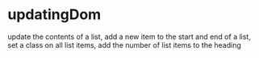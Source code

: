 # updatingDom
update the contents of a list, add a new item to the start and end of a list, set a class on all list items, add the number of list items to the heading 
